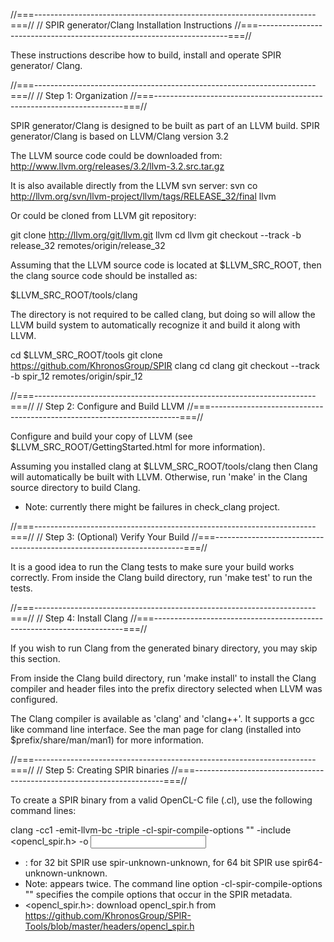 //===----------------------------------------------------------------------===//
// SPIR generator/Clang Installation Instructions
//===----------------------------------------------------------------------===//


These instructions describe how to build, install and operate SPIR generator/
Clang.


//===----------------------------------------------------------------------===//
// Step 1: Organization
//===----------------------------------------------------------------------===//


SPIR generator/Clang is designed to be built as part of an LLVM build. 
SPIR generator/Clang is based on LLVM/Clang version 3.2

The LLVM source code could be downloaded from:
  http://www.llvm.org/releases/3.2/llvm-3.2.src.tar.gz
  
It is also available directly from the LLVM svn server:
  svn co http://llvm.org/svn/llvm-project/llvm/tags/RELEASE_32/final llvm

Or could be cloned from LLVM git repository:

  git clone http://llvm.org/git/llvm.git llvm
  cd llvm
  git checkout --track -b release_32 remotes/origin/release_32
 
Assuming that the LLVM source code is located at $LLVM_SRC_ROOT, then the clang 
source code should be installed as:

  $LLVM_SRC_ROOT/tools/clang

The directory is not required to be called clang, but doing so will allow the
LLVM build system to automatically recognize it and build it along with LLVM.

  cd $LLVM_SRC_ROOT/tools
  git clone https://github.com/KhronosGroup/SPIR clang
  cd clang
  git checkout --track -b spir_12 remotes/origin/spir_12
    
  
//===----------------------------------------------------------------------===//
// Step 2: Configure and Build LLVM
//===----------------------------------------------------------------------===//


Configure and build your copy of LLVM (see $LLVM_SRC_ROOT/GettingStarted.html
for more information).


Assuming you installed clang at $LLVM_SRC_ROOT/tools/clang then Clang will
automatically be built with LLVM. Otherwise, run 'make' in the Clang source
directory to build Clang.

* Note: currently there might be failures in check_clang project.

//===----------------------------------------------------------------------===//
// Step 3: (Optional) Verify Your Build
//===----------------------------------------------------------------------===//


It is a good idea to run the Clang tests to make sure your build works
correctly. From inside the Clang build directory, run 'make test' to run the
tests.


//===----------------------------------------------------------------------===//
// Step 4: Install Clang
//===----------------------------------------------------------------------===//


If you wish to run Clang from the generated binary directory, you may skip this section.

From inside the Clang build directory, run 'make install' to install the Clang
compiler and header files into the prefix directory selected when LLVM was
configured.


The Clang compiler is available as 'clang' and 'clang++'. It supports a gcc like command line
interface. See the man page for clang (installed into $prefix/share/man/man1)
for more information.


//===----------------------------------------------------------------------===//
// Step 5: Creating SPIR binaries
//===----------------------------------------------------------------------===//


To create a SPIR binary from a valid OpenCL-C file (.cl), use the following command
lines:

  clang -cc1 -emit-llvm-bc -triple <triple> <OpenCL compile options> -cl-spir-compile-options "<OpenCL compile options>" -include <opencl_spir.h> -o <output> <input>

* <triple>: for 32 bit SPIR use spir-unknown-unknown, for 64 bit SPIR use spir64-unknown-unknown.
* Note: <OpenCL compile options> appears twice. The command line option -cl-spir-compile-options "<OpenCL compile options>"
  specifies the compile options that occur in the SPIR metadata.
* <opencl_spir.h>: download opencl_spir.h from https://github.com/KhronosGroup/SPIR-Tools/blob/master/headers/opencl_spir.h


